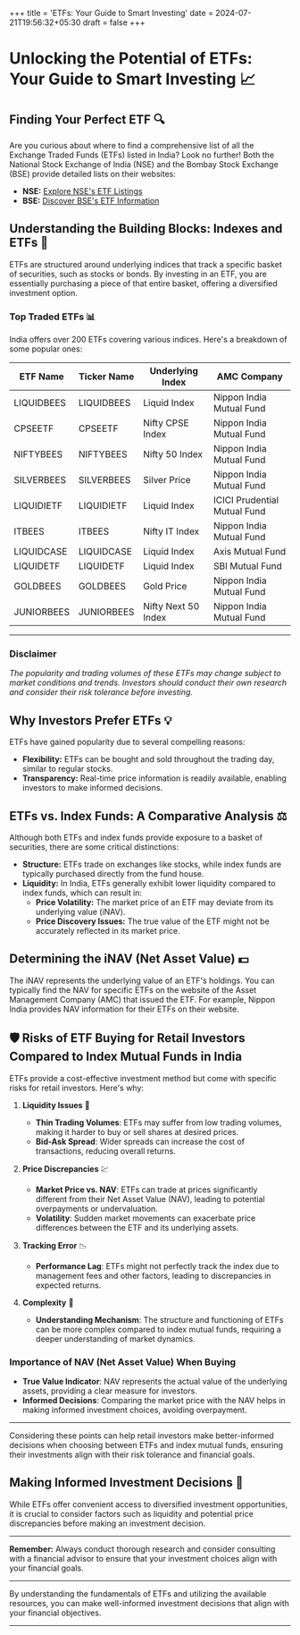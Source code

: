+++
title = 'ETFs: Your Guide to Smart Investing'
date = 2024-07-21T19:56:32+05:30
draft = false
+++


# Unlocking the Potential of ETFs: Your Guide to Smart Investing 📈

## Finding Your Perfect ETF 🔍

Are you curious about where to find a comprehensive list of all the Exchange Traded Funds (ETFs) listed in India? Look no further! Both the National Stock Exchange of India (NSE) and the Bombay Stock Exchange (BSE) provide detailed lists on their websites:

- **NSE:** [Explore NSE's ETF Listings](https://www.nseindia.com/market-data/exchange-traded-funds-etf)
- **BSE:** [Discover BSE's ETF Information](https://www.bseindia.com/markets/etf/ETF_MktWatch.aspx)

## Understanding the Building Blocks: Indexes and ETFs 🧱

ETFs are structured around underlying indices that track a specific basket of securities, such as stocks or bonds. By investing in an ETF, you are essentially purchasing a piece of that entire basket, offering a diversified investment option.

### Top Traded ETFs 📊

India offers over 200 ETFs covering various indices. Here's a breakdown of some popular ones:

| ETF Name     | Ticker Name  | Underlying Index     | AMC Company                  |
|--------------|--------------|----------------------|------------------------------|
| LIQUIDBEES   | LIQUIDBEES   | Liquid Index         | Nippon India Mutual Fund     |
| CPSEETF      | CPSEETF      | Nifty CPSE Index     | Nippon India Mutual Fund     |
| NIFTYBEES    | NIFTYBEES    | Nifty 50 Index       | Nippon India Mutual Fund     |
| SILVERBEES   | SILVERBEES   | Silver Price         | Nippon India Mutual Fund     |
| LIQUIDIETF   | LIQUIDIETF   | Liquid Index         | ICICI Prudential Mutual Fund |
| ITBEES       | ITBEES       | Nifty IT Index       | Nippon India Mutual Fund     |
| LIQUIDCASE   | LIQUIDCASE   | Liquid Index         | Axis Mutual Fund             |
| LIQUIDETF    | LIQUIDETF    | Liquid Index         | SBI Mutual Fund              |
| GOLDBEES     | GOLDBEES     | Gold Price           | Nippon India Mutual Fund     |
| JUNIORBEES   | JUNIORBEES   | Nifty Next 50 Index  | Nippon India Mutual Fund     |


---

### Disclaimer
*The popularity and trading volumes of these ETFs may change subject to market conditions and trends. Investors should conduct their own research and consider their risk tolerance before investing.*

## Why Investors Prefer ETFs 💡

ETFs have gained popularity due to several compelling reasons:

- **Flexibility:** ETFs can be bought and sold throughout the trading day, similar to regular stocks.
- **Transparency:** Real-time price information is readily available, enabling investors to make informed decisions.

## ETFs vs. Index Funds: A Comparative Analysis ⚖️

Although both ETFs and index funds provide exposure to a basket of securities, there are some critical distinctions:

- **Structure:** ETFs trade on exchanges like stocks, while index funds are typically purchased directly from the fund house.
- **Liquidity:** In India, ETFs generally exhibit lower liquidity compared to index funds, which can result in:
  - **Price Volatility:** The market price of an ETF may deviate from its underlying value (iNAV).
  - **Price Discovery Issues:** The true value of the ETF might not be accurately reflected in its market price.

## Determining the iNAV (Net Asset Value) 💵

The iNAV represents the underlying value of an ETF's holdings. You can typically find the NAV for specific ETFs on the website of the Asset Management Company (AMC) that issued the ETF. For example, Nippon India provides NAV information for their ETFs on their website.

## 🛡️ Risks of ETF Buying for Retail Investors Compared to Index Mutual Funds in India

ETFs provide a cost-effective investment method but come with specific risks for retail investors. Here's why:

1. **Liquidity Issues** 🏦
   - **Thin Trading Volumes**: ETFs may suffer from low trading volumes, making it harder to buy or sell shares at desired prices.
   - **Bid-Ask Spread**: Wider spreads can increase the cost of transactions, reducing overall returns.

2. **Price Discrepancies** 💹
   - **Market Price vs. NAV**: ETFs can trade at prices significantly different from their Net Asset Value (NAV), leading to potential overpayments or undervaluation.
   - **Volatility**: Sudden market movements can exacerbate price differences between the ETF and its underlying assets.

3. **Tracking Error** 📉
   - **Performance Lag**: ETFs might not perfectly track the index due to management fees and other factors, leading to discrepancies in expected returns.

4. **Complexity** 🧩
   - **Understanding Mechanism**: The structure and functioning of ETFs can be more complex compared to index mutual funds, requiring a deeper understanding of market dynamics.

### Importance of NAV (Net Asset Value) When Buying

- **True Value Indicator**: NAV represents the actual value of the underlying assets, providing a clear measure for investors.
- **Informed Decisions**: Comparing the market price with the NAV helps in making informed investment choices, avoiding overpayment.

---

Considering these points can help retail investors make better-informed decisions when choosing between ETFs and index mutual funds, ensuring their investments align with their risk tolerance and financial goals.

## Making Informed Investment Decisions 📘

While ETFs offer convenient access to diversified investment opportunities, it is crucial to consider factors such as liquidity and potential price discrepancies before making an investment decision.

---

**Remember:** Always conduct thorough research and consider consulting with a financial advisor to ensure that your investment choices align with your financial goals.

---

By understanding the fundamentals of ETFs and utilizing the available resources, you can make well-informed investment decisions that align with your financial objectives.

---

